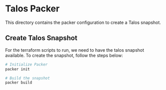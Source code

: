# Talos Packer

This directory contains the packer configuration to create a Talos snapshot.

## Create Talos Snapshot

For the terraform scripts to run, we need to have the talos snapshot available. To create the snapshot, follow the steps below:

```bash
# Initialize Packer
packer init

# Build the snapshot
packer build
```
